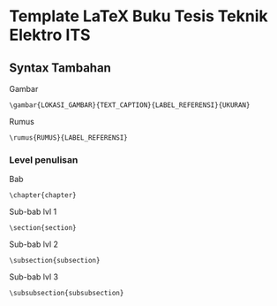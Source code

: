 # Template LaTeX Buku Tesis Teknik Elektro ITS

## Syntax Tambahan

Gambar 

```
\gambar{LOKASI_GAMBAR}{TEXT_CAPTION}{LABEL_REFERENSI}{UKURAN}
```

Rumus 

```
\rumus{RUMUS}{LABEL_REFERENSI}
```

### Level penulisan

Bab

```
\chapter{chapter}
```

Sub-bab lvl 1

```
\section{section}
```

Sub-bab lvl 2

```
\subsection{subsection}
```

Sub-bab lvl 3

```
\subsubsection{subsubsection}
```